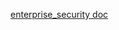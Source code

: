 [enterprise_security doc](https://github.com/AIM-Android/overview/wiki/Android-Enterprise-Recommended-(AER)-Security-Policy-and-Setting)
